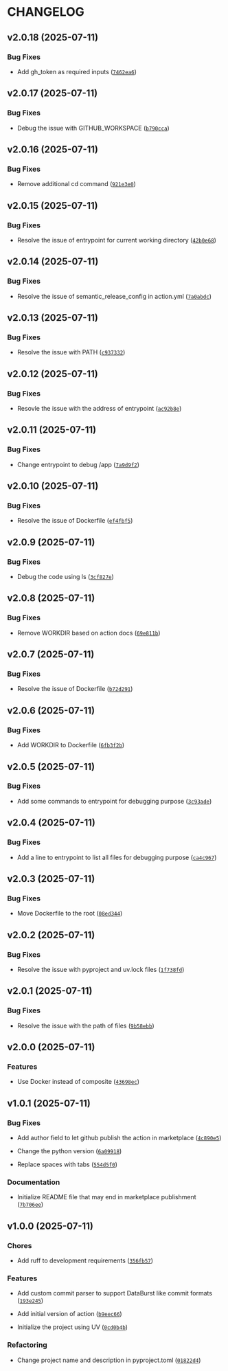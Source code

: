 # CHANGELOG


## v2.0.18 (2025-07-11)

### Bug Fixes

- Add gh_token as required inputs
  ([`7462ea6`](https://github.com/mostafaghadimi/python-semantic-versioning/commit/7462ea622743d26a3dba63e1a32b4a3553ea1b1e))


## v2.0.17 (2025-07-11)

### Bug Fixes

- Debug the issue with GITHUB_WORKSPACE
  ([`b790cca`](https://github.com/mostafaghadimi/python-semantic-versioning/commit/b790cca82b989a92bcc390ad347aa935ebc399f9))


## v2.0.16 (2025-07-11)

### Bug Fixes

- Remove additional cd command
  ([`921e3e0`](https://github.com/mostafaghadimi/python-semantic-versioning/commit/921e3e094b62fccd75e599c12b241f81113ad554))


## v2.0.15 (2025-07-11)

### Bug Fixes

- Resolve the issue of entrypoint for current working directory
  ([`42b0e68`](https://github.com/mostafaghadimi/python-semantic-versioning/commit/42b0e685ebf369ca59afdb07c23c6e3065bfc8ef))


## v2.0.14 (2025-07-11)

### Bug Fixes

- Resolve the issue of semantic_release_config in action.yml
  ([`7a0abdc`](https://github.com/mostafaghadimi/python-semantic-versioning/commit/7a0abdc7d3797a10c1d1adb4ef7f75b26df5c279))


## v2.0.13 (2025-07-11)

### Bug Fixes

- Resolve the issue with PATH
  ([`c937332`](https://github.com/mostafaghadimi/python-semantic-versioning/commit/c9373320e966512d48a5a08d2e627de5fa849de8))


## v2.0.12 (2025-07-11)

### Bug Fixes

- Resovle the issue with the address of entrypoint
  ([`ac92b8e`](https://github.com/mostafaghadimi/python-semantic-versioning/commit/ac92b8edf92443768676d07f3fc2e165b63c6de1))


## v2.0.11 (2025-07-11)

### Bug Fixes

- Change entrypoint to debug /app
  ([`7a9d9f2`](https://github.com/mostafaghadimi/python-semantic-versioning/commit/7a9d9f2e5c5201f6f732ee20112cc300043d3070))


## v2.0.10 (2025-07-11)

### Bug Fixes

- Resolve the issue of Dockerfile
  ([`ef4fbf5`](https://github.com/mostafaghadimi/python-semantic-versioning/commit/ef4fbf59b350531dd84d54c8853848b960efa0f8))


## v2.0.9 (2025-07-11)

### Bug Fixes

- Debug the code using ls
  ([`3cf827e`](https://github.com/mostafaghadimi/python-semantic-versioning/commit/3cf827e8da5199c28e60df64b7fd4f269872b808))


## v2.0.8 (2025-07-11)

### Bug Fixes

- Remove WORKDIR based on action docs
  ([`69e811b`](https://github.com/mostafaghadimi/python-semantic-versioning/commit/69e811bd394e90d17f58e448b3341cc2b31699f4))


## v2.0.7 (2025-07-11)

### Bug Fixes

- Resolve the issue of Dockerfile
  ([`b72d291`](https://github.com/mostafaghadimi/python-semantic-versioning/commit/b72d29133e865b2c393d0be4cdc3ddb5f04a2ad9))


## v2.0.6 (2025-07-11)

### Bug Fixes

- Add WORKDIR to Dockerfile
  ([`6fb3f2b`](https://github.com/mostafaghadimi/python-semantic-versioning/commit/6fb3f2bd7390d63288d7c096c5713078f7d1bc12))


## v2.0.5 (2025-07-11)

### Bug Fixes

- Add some commands to entrypoint for debugging purpose
  ([`3c93ade`](https://github.com/mostafaghadimi/python-semantic-versioning/commit/3c93ade64a57a8ad801e7244b6d8c0f7c5b12f3c))


## v2.0.4 (2025-07-11)

### Bug Fixes

- Add a line to entrypoint to list all files for debugging purpose
  ([`ca4c967`](https://github.com/mostafaghadimi/python-semantic-versioning/commit/ca4c9672b114f3b1ae6158cbc458125de3403e98))


## v2.0.3 (2025-07-11)

### Bug Fixes

- Move Dockerfile to the root
  ([`08ed344`](https://github.com/mostafaghadimi/python-semantic-versioning/commit/08ed344c976b7cf328ad500c84fd07f1072a9901))


## v2.0.2 (2025-07-11)

### Bug Fixes

- Resolve the issue with pyproject and uv.lock files
  ([`1f738fd`](https://github.com/mostafaghadimi/python-semantic-versioning/commit/1f738fdf6d8cfecca09d85b22e4ed6d98658c9f6))


## v2.0.1 (2025-07-11)

### Bug Fixes

- Resolve the issue with the path of files
  ([`9b58ebb`](https://github.com/mostafaghadimi/python-semantic-versioning/commit/9b58ebb23a29550d2ac560565f6f1ea2e325d566))


## v2.0.0 (2025-07-11)

### Features

- Use Docker instead of composite
  ([`43698ec`](https://github.com/mostafaghadimi/python-semantic-versioning/commit/43698eca3d354bf6ed787aa321d3d7ab67ad8efd))


## v1.0.1 (2025-07-11)

### Bug Fixes

- Add author field to let github publish the action in marketplace
  ([`4c890e5`](https://github.com/mostafaghadimi/python-semantic-versioning/commit/4c890e56a74c6d640d94aed53f965e1b665db771))

- Change the python version
  ([`6a09918`](https://github.com/mostafaghadimi/python-semantic-versioning/commit/6a09918796343a53fcd11df0b809ee7f7dd234e6))

- Replace spaces with tabs
  ([`554d5f0`](https://github.com/mostafaghadimi/python-semantic-versioning/commit/554d5f01bbf33564b3a1479253ca8cbf50890d08))

### Documentation

- Initialize README file that may end in marketplace publishment
  ([`7b706ee`](https://github.com/mostafaghadimi/python-semantic-versioning/commit/7b706ee39e48b9b0be124692dc3ba2cc494395d3))


## v1.0.0 (2025-07-11)

### Chores

- Add ruff to development requirements
  ([`356fb57`](https://github.com/mostafaghadimi/python-semantic-versioning/commit/356fb572f1f270e4fe363c46f2363c310d7e76ed))

### Features

- Add custom commit parser to support DataBurst like commit formats
  ([`193e245`](https://github.com/mostafaghadimi/python-semantic-versioning/commit/193e2454ae71918e2c5e2db607354fde1a4e8675))

- Add initial version of action
  ([`b9eec66`](https://github.com/mostafaghadimi/python-semantic-versioning/commit/b9eec66173b080098b9ffa083a4693e57cb75a61))

- Initialize the project using UV
  ([`0cd0b4b`](https://github.com/mostafaghadimi/python-semantic-versioning/commit/0cd0b4ba355e4b0712d9dac27809f6faea018ba5))

### Refactoring

- Change project name and description in pyproject.toml
  ([`01822d4`](https://github.com/mostafaghadimi/python-semantic-versioning/commit/01822d41acd38c820309ea57d91094478245c2e2))
